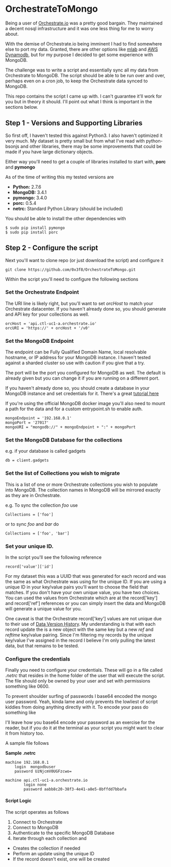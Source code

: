 # OrchestrateToMongo

Being a user of [Orchestrate.io](https://orchestrate.io) was a pretty good bargain.  They maintained a decent nosql infrastructure and it was one less thing for me to worry about.

With the demise of Orchestrate.io being imminent I had to find somewhere else to port my data.  Granted, there are other options like [mlab](https://mlab.com/) and [AWS Dynamodb](https://aws.amazon.com/dynamodb/), but for my purpose I decided to get some experience with MongoDB.

The challenge was to write a script and essentially sync all my data from Orchestrate to MongoDB.  The script should be able to be run over and over, perhaps even on a cron job, to keep the Orchestrate data synced to MongoDB.

This repo contains the script I came up with.  I can't guarantee it'll work for you but in theory it should.  I'll point out what I think is important in the sections below.


## Step 1 - Versions and Supporting Libraries

So first off, I haven't tested this against Python3.  I also haven't optimized it very much.  My dataset is pretty small but from what I've read with python-bsonjs and other libraries, there may be some improvements that could be made if you have large dictionary objects.

Either way you'll need to get a couple of libraries installed to start with, **porc** and **pymongo**

As of the time of writing this my tested versions are

- **Python:** 2.7.6
- **MongoDB:** 3.4.1
- **pymongo:** 3.4.0
- **porc:** 0.5.4
- **netrc:** Standard Python Library (should be included)


You should be able to install the other dependencies with


```
$ sudo pip install pymongo
$ sudo pip install porc

```

## Step 2 - Configure the script

Next you'll want to clone repo (or just download the script) and configure it

```
git clone https://github.com/0x3f8/OrchestrateToMongo.git

```
Within the script you'll need to configure the following sections

### Set the Orchestrate Endpoint

The URI line is likely right, but you'll want to set *orcHost* to match your Orchestrate datacenter.  If you haven't already done so, you should generate and API key for your collections as well.

```
orcHost = 'api.ctl-uc1-a.orchestrate.io'
orcURI = 'https://' + orcHost + '/v0'
```

### Set the MongoDB Endpoint

The endpoint can be Fully Qualified Domain Name, local resolvable hostname, or IP address for your MongoDB instance.  I haven't tested against a sharded cluster so use with caution if you give that a try.

The port will be the port you configured for MongoDB as well.  The default is already given but you can change it if you are running on a different port.

If you haven't already done so, you should create a database in your MongoDB instance and set credentials for it.  There's a great [tutorial here](https://docs.mongodb.com/manual/core/authorization/)

If you're using the official MongoDB docker image you'll also need to mount a path for the data and for a custom entrypoint.sh to enable auth.


```
mongoEndpoint = '192.168.0.1'
mongoPort = '27017'
mongoURI = "mongodb://" + mongoEndpoint + ":" + mongoPort
```
### Set the MongoDB Database for the collections

e.g. if your database is called gadgets

```
db = client.gadgets

```

### Set the list of Collections you wish to migrate

This is a list of one or more Orchestrate collections you wish to populate into MongoDB.  The collection names in MongoDB will be mirrored exactly as they are in Orchestrate.

e.g. To sync the collection *foo* use

```
Collections = ['foo']
```

or to sync *foo* and *bar* do

```
Collections = ['foo', 'bar']
```

### Set your unique ID.

In the script you'll see the following reference

```
record['value']['id']
```

For my dataset this was a UUID that was generated for each record and was the same as what Orchestrate was using for the unique ID.  If you are using a unique ID in your key/value pairs you'll want to choose the field that matches.  If you don't have your own unique value, you have two choices.  You can used the values from Orchestrate which are at the record['key'] and record['ref'] references or you can simply insert the data and MongoDB will generate a unique value for you.

One caveat is that the Orchestrate record['key'] values are not unique due to their use of [Data Version History](https://orchestrate.io/docs/data-version-history).  My understanding is that with each record update the is a new object with the same key but a new *ref* and *reftime* key/value pairing.  Since I'm filtering my records by the unique key/value I've assigned in the record I believe I'm only pulling the latest data, but that remains to be tested.

### Configure the credentials

Finally you need to configure your credentials.  These will go in a file called *.netrc* that resides in the home folder of the user that will execute the script.  The file should only be owned by your user and set with permissions something like 0600.

To prevent shoulder surfing of passwords I base64 encoded the mongo user password.  Yeah, kinda lame and only prevents the lowliest of script kiddies from doing anything directly with it.  To encode your pass do something like

I'll leave how you base64 encode your password as an exercise for the reader, but if you do it at the terminal as your script you might want to clear it from history too.

A sample file follows

**Sample .netrc**

```
machine 192.168.0.1
	login  mongodbuser
	password UzNjcmV0UGFzcwo=

machine api.ctl-uc1-a.orchestrate.io
        login none
        password aabb8c20-38f3-4e41-a8e5-8bffdd7bbafa
```

#### Script Logic

The script operates as follows

1. Connect to Orchestrate
2. Connect to MongoDB
3. Authenticate to the specific MongoDB Database
4. Iterate through each collection and

- Creates the collection if needed
- Perform an update using the unique ID
- If the record doesn't exist, one will be created
